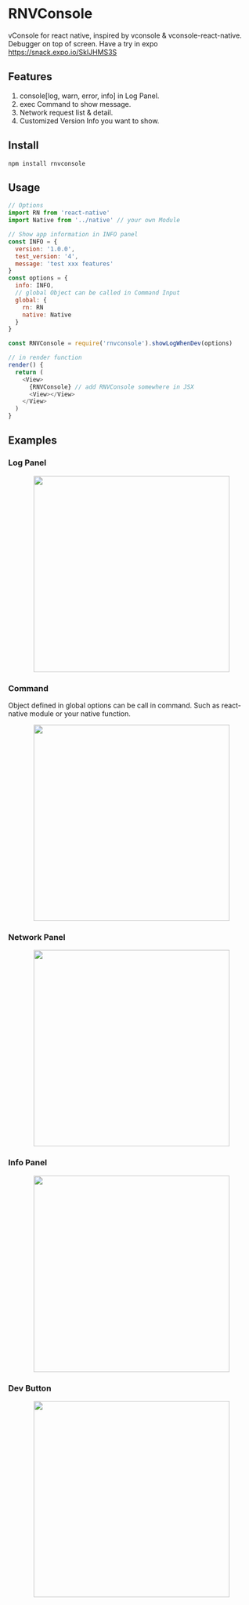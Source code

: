 # RNVConsole
vConsole for react native, inspired by vconsole & vconsole-react-native.
Debugger on top of screen. Have a try in expo https://snack.expo.io/SklJHMS3S

## Features
1. console[log, warn, error, info] in Log Panel.
2. exec Command to show message.
3. Network request list & detail.
4. Customized Version Info you want to show.

## Install
```
npm install rnvconsole
```

## Usage
```javascript
// Options
import RN from 'react-native'
import Native from '../native' // your own Module

// Show app information in INFO panel
const INFO = {
  version: '1.0.0',
  test_version: '4',
  message: 'test xxx features'
}
const options = {
  info: INFO,
  // global Object can be called in Command Input
  global: {
    rn: RN
    native: Native
  }
}

const RNVConsole = require('rnvconsole').showLogWhenDev(options)

// in render function
render() {
  return (
    <View>
      {RNVConsole} // add RNVConsole somewhere in JSX
      <View></View>
    </View>
  )
}
```

## Examples

### Log Panel
<div align=center><img width="400" align="center" src="https://raw.githubusercontent.com/fwon/blog/master/assets/rnvconsole1.jpeg"/></div>

### Command
Object defined in global options can be call in command. Such as react-native module or your native function.
<div align=center><img width="400" align="center" src="https://raw.githubusercontent.com/fwon/blog/master/assets/rnvconsole5.jpeg"/></div>

### Network Panel
<div align=center><img width="400" align="center" src="https://raw.githubusercontent.com/fwon/blog/master/assets/rnvconsole2.png"/></div>

### Info Panel
<div align=center><img width="400" align="center" src="https://raw.githubusercontent.com/fwon/blog/master/assets/rnvconsole3.jpeg"/></div>

### Dev Button
<div align=center><img width="400" align="center" src="https://raw.githubusercontent.com/fwon/blog/master/assets/rnvconsole4.jpeg"/></div>
